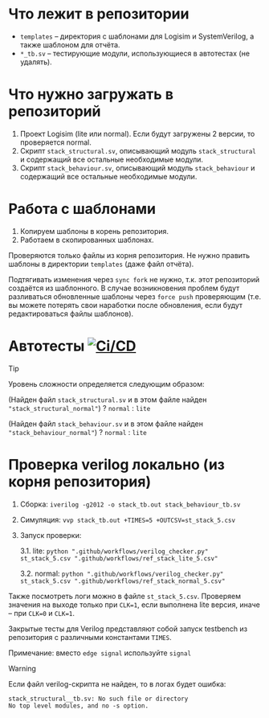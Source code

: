 # Что лежит в репозитории

* `templates` – директория с шаблонами для Logisim и SystemVerilog, а также шаблоном для отчёта.
* `*_tb.sv` – тестирующие модули, использующиеся в автотестах (не удалять).

# Что нужно загружать в репозиторий

1. Проект Logisim (lite или normal). Если будут загружены 2 версии, то проверяется normal.
2. Скрипт `stack_structural.sv`, описывающий модуль `stack_structural` и содержащий все остальные необходимые модули.
3. Скрипт `stack_behaviour.sv`, описывающий модуль `stack_behaviour` и содержащий все остальные необходимые модули.

# Работа с шаблонами

1. Копируем шаблоны в корень репозитория.
2. Работаем в скопированных шаблонах.

Проверяются только файлы из корня репозитория. Не нужно править шаблоны в директории `templates` (даже файл отчёта). 

Подтягивать изменения через `sync fork` не нужно, т.к. этот репозиторий создаётся из шаблонного. В случае возникновения проблем будут разливаться обновленные шаблоны через `force push` проверяющим (т.е. вы можете потерять свои наработки после обновления, если будут редактироваться файлы шаблонов).

# Автотесты [![Ci/CD](../../actions/workflows/ci.yaml/badge.svg?branch=main&event=workflow_dispatch)](../../actions/workflows/ci.yaml)

> [!TIP]
> Уровень сложности определяется следующим образом:
> 
> (Найден файл `stack_structural.sv` и в этом файле найден `"stack_structural_normal"`) ? `normal` : `lite`
> 
> (Найден файл `stack_behaviour.sv` и в этом файле найден `"stack_behaviour_normal"`) ? `normal` : `lite`

# Проверка verilog локально (из корня репозитория)

1. Сборка: `iverilog -g2012 -o stack_tb.out stack_behaviour_tb.sv`
2. Симуляция: `vvp stack_tb.out +TIMES=5 +OUTCSV=st_stack_5.csv`
3. Запуск проверки:

   3.1. lite: `python ".github/workflows/verilog_checker.py" st_stack_5.csv ".github/workflows/ref_stack_lite_5.csv"`
   
   3.2. normal: `python ".github/workflows/verilog_checker.py" st_stack_5.csv ".github/workflows/ref_stack_normal_5.csv"`

Также посмотреть логи можно в файле `st_stack_5.csv`. Проверяем значения на выходе только при `CLK=1`, если выполнена lite версия, иначе – при `CLK=0` и `CLK=1`.

Закрытые тесты для Verilog представляют собой запуск testbench из репозитория с различными константами `TIMES`.

Примечание: вместо `edge signal` используйте `signal`

> [!WARNING]
> Если файл verilog-скрипта не найден, то в логах будет ошибка:
> ```log
> stack_structural__tb.sv: No such file or directory
> No top level modules, and no -s option.
> ```
